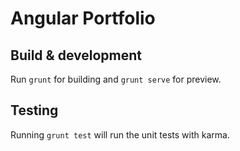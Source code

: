 # Angular Portfolio


## Build & development

Run `grunt` for building and `grunt serve` for preview.

## Testing

Running `grunt test` will run the unit tests with karma.

